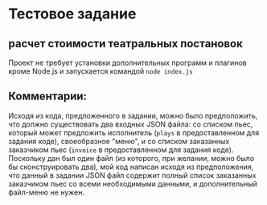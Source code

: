 # Тестовое задание
## расчет стоимости театральных постановок

Проект не требует установки дополнительных программ и плагинов кроме Node.js и запускается командой
`node index.js`

## Комментарии:

Исходя из кода, предложенного в задании, можно было предположить, что должно существовать два входных JSON файла: со списком пьес, который может предложить исполнитель (`plays` в предоставленном для задания коде), своеобразное "меню", и со списком заказанных заказчиком пьес (`invoice` в предоставленном для задания коде). Поскольку дан был один файл (из которого, при желании, можно было бы сконструировать два), мой код написан исходя из предположения, что данный в задании JSON файл содержит полный список заказанных заказчиком пьес со всеми необходимыми данными, и дополнительный файл-меню не нужен.
